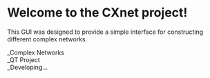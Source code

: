 # Welcome to the CXnet project!
This GUI was designed to provide a simple interface for constructing different complex networks.

_Complex Networks
<br>
_QT Project
<br>
_Developing...
